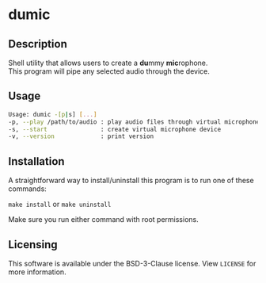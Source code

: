 dumic
=====

## Description

Shell utility that allows users to create a **du**mmy **mic**rophone.  
This program will pipe any selected audio through the device.

## Usage

```sh
Usage: dumic -[p|s] [...]
-p, --play /path/to/audio : play audio files through virtual microphone
-s, --start               : create virtual microphone device
-v, --version             : print version
```

## Installation

A straightforward way to install/uninstall this program is to run one of these commands:

``make install`` or ``make uninstall``

Make sure you run either command with root permissions.

## Licensing

This software is available under the BSD-3-Clause license. View `LICENSE` for more information.
